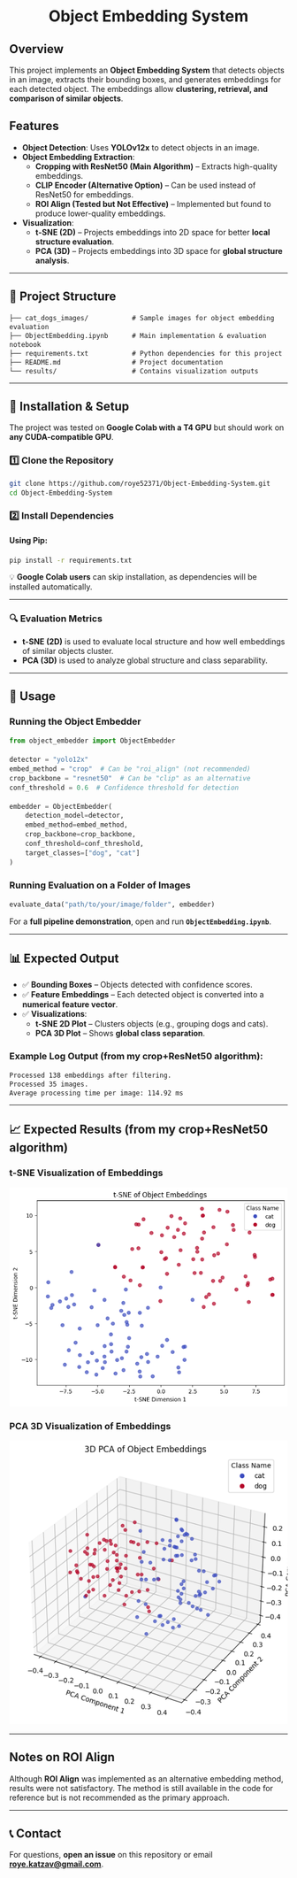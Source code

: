 <div align="center">

# **Object Embedding System**

</div>

## **Overview**
This project implements an **Object Embedding System** that detects objects in an image, extracts their bounding boxes, and generates embeddings for each detected object. The embeddings allow **clustering, retrieval, and comparison of similar objects**.

## **Features**
- **Object Detection**: Uses **YOLOv12x** to detect objects in an image.
- **Object Embedding Extraction**:
  - **Cropping with ResNet50 (Main Algorithm)** – Extracts high-quality embeddings.
  - **CLIP Encoder (Alternative Option)** – Can be used instead of ResNet50 for embeddings.
  - **ROI Align (Tested but Not Effective)** – Implemented but found to produce lower-quality embeddings.
- **Visualization**:
  - **t-SNE (2D)** – Projects embeddings into 2D space for better **local structure evaluation**.
  - **PCA (3D)** – Projects embeddings into 3D space for **global structure analysis**.

---

## **📁 Project Structure**
```
├── cat_dogs_images/           # Sample images for object embedding evaluation
├── ObjectEmbedding.ipynb      # Main implementation & evaluation notebook
├── requirements.txt           # Python dependencies for this project
├── README.md                  # Project documentation
└── results/                   # Contains visualization outputs
```

---

## **🚀 Installation & Setup**
The project was tested on **Google Colab with a T4 GPU** but should work on **any CUDA-compatible GPU**.

### **1️⃣ Clone the Repository**
```bash
git clone https://github.com/roye52371/Object-Embedding-System.git
cd Object-Embedding-System
```

### **2️⃣ Install Dependencies**
#### **Using Pip**:
```bash
pip install -r requirements.txt
```

💡 **Google Colab users** can skip installation, as dependencies will be installed automatically.

---

### **🔍 Evaluation Metrics**
- **t-SNE (2D)** is used to evaluate local structure and how well embeddings of similar objects cluster.
- **PCA (3D)** is used to analyze global structure and class separability.

---

## **🔬 Usage**
### **Running the Object Embedder**
```python
from object_embedder import ObjectEmbedder

detector = "yolo12x"
embed_method = "crop"  # Can be "roi_align" (not recommended)
crop_backbone = "resnet50"  # Can be "clip" as an alternative
conf_threshold = 0.6  # Confidence threshold for detection

embedder = ObjectEmbedder(
    detection_model=detector,
    embed_method=embed_method,
    crop_backbone=crop_backbone,
    conf_threshold=conf_threshold,
    target_classes=["dog", "cat"]
)
```

### **Running Evaluation on a Folder of Images**
```python
evaluate_data("path/to/your/image/folder", embedder)
```
For a **full pipeline demonstration**, open and run **`ObjectEmbedding.ipynb`**.

---

## **📊 Expected Output**
- ✅ **Bounding Boxes** – Objects detected with confidence scores.
- ✅ **Feature Embeddings** – Each detected object is converted into a **numerical feature vector**.
- ✅ **Visualizations**:
  - **t-SNE 2D Plot** – Clusters objects (e.g., grouping dogs and cats).
  - **PCA 3D Plot** – Shows **global class separation**.

### **Example Log Output (from my crop+ResNet50 algorithm)**:
```
Processed 138 embeddings after filtering.
Processed 35 images.
Average processing time per image: 114.92 ms
```

---

## **📈 Expected Results (from my crop+ResNet50 algorithm)**
### **t-SNE Visualization of Embeddings**
![t-SNE Plot](Results_image/Result_crop_resnet50_tSNE_2D.png)

### **PCA 3D Visualization of Embeddings**
![PCA 3D Plot](Results_image/Result_crop_resnet50_PCA_3D.png)

---

## Notes on ROI Align
Although **ROI Align** was implemented as an alternative embedding method, results were not satisfactory. The method is still available in the code for reference but is not recommended as the primary approach.

---

## **📞 Contact**
For questions, **open an issue** on this repository or email **roye.katzav@gmail.com**.


